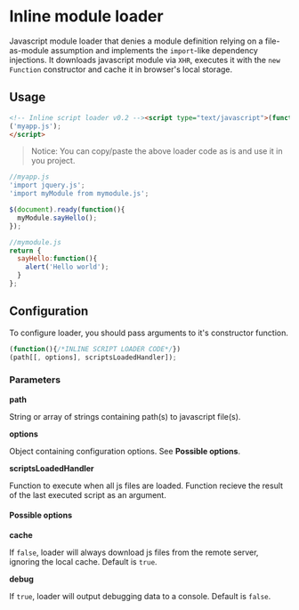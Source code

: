 # Inline module loader

Javascript module loader that denies a module definition relying on a file-as-module assumption and implements the `import`-like dependency injections. It downloads javascript module via `XHR`, executes it with the `new Function` constructor and cache it in browser's local storage.

## Usage

```html
<!-- Inline script loader v0.2 --><script type="text/javascript">(function(){function q(a,b,c){for(var d=-1,e=a[f];e--;)if(a[e][b]===c){d=e;break}return d}function r(a){return-1<[4,5][h](parseInt(a/100))}function s(a,b,c,d){var e=new XMLHttpRequest;e[m]=b,e.d=c,e.onload=d,e.open(a,b,!0),e.send()}function t(b){for(var e,f,i,j,c=[],d=b.replace(/'|"/g,'"');-1<(e=d[h](a,e));e=f+1)i={},f=d[h]('"',e+1),j=d.substring(e,f).split(" "),j[1]&&(i[m]=j[1],"from"===j[2]&&j[3]&&(i.name=j[1],i[m]=j[3])),c[g](0,0,i);return c}function u(a,b){var f=this.ch;s("get",a,{},function(){var g=this;if(r(g.status))d[e]("Failed loading "+a+": "+g.statusText);else{if(f&&c)try{c.setItem(a+"[text]",g[i]),c.setItem(a+"[time]",g[j](k))}catch(h){d.warn("Caching script failed because: "+h[l])}b[o](g)}})}function v(a,b){for(var c=0;c<a[f];c++){for(var h=q(b,m,a[c]),i=[],j=[],k=b[h][n],r=0;r<k[f];r++)if(k[r].name){var s=q(b,m,k[r][m]);i[g](0,0,k[r].name),j[g](0,0,b[s][p])}var t=new Function(i,b[h].text);try{b[h][p]=t[o]({},j)}catch(u){d[e]("Error executing script "+b[h].url+": "+u[l])}}var v=this;try{v.uc&&v.uc[o]({},v.up.map(function(a){return b[q(b,"path",a)][p]}))}catch(u){d[e]("Error executing user callback: "+u[l])}}function w(){function a(){w&&1>E&&1>z&&(d.log(D),d.table(A))}function e(b,c,d){var e={};e[m]=b,e.text=c,e[n]=t(c),e.source=d,A[g](0,0,e);for(var i,j,k,p=e[n][f];p--;)k=e[n][p][m],j=D[h](b),-1<(i=D[h](k))?i>j&&(D[g](i,1),D[g](j,0,k)):(E++,D[g](j,0,k),l(k));--E<1&&(a(),v.bind({uc:o,up:C})(D,A))}function l(b){var d,f;p&&c&&null!==(d=c.getItem(b+"[text]"))&&null!==(f=c.getItem(b+"[time]"))?(e(b,d,"local"),z++,s("head",b,{time:f},function(){var b=this;r(b.status)||b[j](k)===b.d.time?(z--,a()):B(b[m],function(){var c;-1<(c=q(A,m,b[m]))&&(A[c].source="late remote"),z--,a(),1>z&&x&&x()})})):B(b,function(){e(this[m],this[i],"remote")})}var o,x,p=!0,w=!1,y=arguments,z=0,A=[];y[1]&&("function"==typeof y[1]?o=y[1]:(b===(p=y[1].cache)&&(p=!0),b===(w=y[1].debug)&&(w=!1),x=y[1].onLateCache)),y[2]&&(o=y[2]);for(var B=u.bind({ch:p}),C=y[0].slice&&y[0].slice(0)||[y[0]],D=C.slice(0),E=D[f],F=D[f];F--;)l(D[F])}var b,c,a='"import ',d=console,e="error",f="length",g="splice",h="indexOf",i="responseText",j="getResponseHeader",k="last-modified",l="message",m="path",n="dependencies",o="apply",p="result";try{c=localStorage}catch(x){d.warn("Caching disabled because: "+x[l])}return w[o]({},arguments),w})
('myapp.js');
</script>
```
> Notice: You can copy/paste the above loader code as is and use it in you project.

```javascript
//myapp.js
'import jquery.js';
'import myModule from mymodule.js';

$(document).ready(function(){
  myModule.sayHello();
});
```

```javascript
//mymodule.js
return {
  sayHello:function(){
    alert('Hello world');
  }
};
```

## Configuration

To configure loader, you should pass arguments to it's constructor function.
```javascript
(function(){/*INLINE SCRIPT LOADER CODE*/})
(path[[, options], scriptsLoadedHandler]);
```

### Parameters

**path**

String or array of strings containing path(s) to javascript file(s).

**options**

Object containing configuration options. See **Possible options**.

**scriptsLoadedHandler**

Function to execute when all js files are loaded. Function recieve the result of the last executed script as an argument.

#### Possible options

**cache**

If `false`, loader will always download js files from the remote server, ignoring the local cache. Default is `true`.

**debug**

If `true`, loader will output debugging data to a console. Default is `false`.
